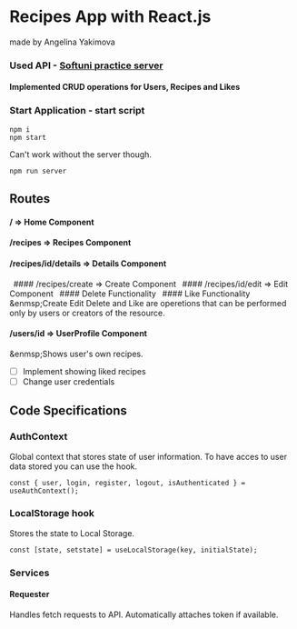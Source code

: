 # Recipes App with React.js
made by Angelina Yakimova

### Used API - [Softuni practice server](https://github.com/softuni-practice-server/softuni-practice-server)

#### Implemented CRUD operations for Users, Recipes and Likes

### Start Application - start script
```
npm i
npm start
```
Can't work without the server though.
```
npm run server
```

## Routes
#### / => Home Component
#### /recipes => Recipes Component
#### /recipes/id/details => Details Component
&ensp;#### /recipes/create => Create Component
&ensp;#### /recipes/id/edit => Edit Component
&ensp;#### Delete Functionality
&ensp;#### Like Functionality
&enmsp;Create Edit Delete and Like are operetions that can be performed only by users or creators of the resource.

#### /users/id => UserProfile Component
&enmsp;Shows user's own recipes.
- [ ] Implement showing liked recipes
- [ ] Change user credentials

## Code Specifications
### AuthContext 
Global context that stores state of user information.
To have acces to user data stored you can use the hook.
```
const { user, login, register, logout, isAuthenticated } = useAuthContext();
```
### LocalStorage hook
Stores the state to Local Storage.
```
const [state, setstate] = useLocalStorage(key, initialState);
```
### Services
#### Requester 
Handles fetch requests to API. Automatically attaches token if available.

